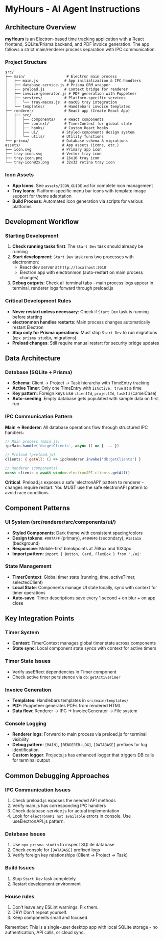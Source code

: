 # MyHours - AI Agent Instructions

## Architecture Overview

**myHours** is an Electron-based time tracking application with a React frontend, SQLite/Prisma backend, and PDF invoice generation. The app follows a strict main/renderer process separation with IPC communication.

### Project Structure

```
src/
├── main/                   # Electron main process
│   ├── main.js            # App initialization & IPC handlers
│   ├── database-service.js # Prisma ORM wrapper
│   ├── preload.js         # Context bridge for renderer
│   ├── invoice-generator.js # PDF generation with Puppeteer
│   ├── services/          # Platform-specific services
│   │   └── tray-macos.js  # macOS tray integration
│   └── templates/         # Handlebars invoice templates
├── renderer/              # React app (Create React App)
│   ├── src/
│   │   ├── components/    # React components
│   │   ├── context/       # TimerContext for global state
│   │   ├── hooks/         # Custom React hooks
│   │   ├── ui/           # Styled-components design system
│   │   └── utils/        # Utility functions
└── prisma/               # Database schema & migrations
assets/                   # App assets (icons, etc.)
├── icon.svg              # Primary app icon
├── tray-icon.svg         # Vector tray icon
├── tray-icon.png         # 16x16 tray icon
└── tray-icon@2x.png      # 32x32 retina tray icon
```

### Icon Assets

- **App Icons**: See `assets/ICON_GUIDE.md` for complete icon management
- **Tray Icons**: Platform-specific menu bar icons with template image support for theme adaptation
- **Build Process**: Automated icon generation via scripts for various platforms

## Development Workflow

### Starting Development

1. **Check running tasks first**: The `Start Dev` task should already be running
2. **Start development**: `Start Dev` task runs two processes with electronmon:
   - React dev server at `http://localhost:3010`
   - Electron app with electronmon (auto-restart on main process changes)
3. **Debug outputs**: Check all terminal tabs - main process logs appear in terminal, renderer logs forward through preload.js

### Critical Development Rules

- **Never restart unless necessary**: Check if `Start Dev` task is running before starting
- **electronmon handles restarts**: Main process changes automatically restart Electron
- **Stop only for Prisma operations**: Must stop `Start Dev` to run migrations (`npx prisma studio`, migrations)
- **Preload changes**: Still require manual restart for security bridge updates

## Data Architecture

### Database (SQLite + Prisma)

- **Schema**: Client → Project → Task hierarchy with TimeEntry tracking
- **Active Timer**: Only one TimeEntry with `isActive: true` at a time
- **Key pattern**: Foreign keys use `clientId`, `projectId`, `taskId` (camelCase)
- **Auto-seeding**: Empty database gets populated with sample data on first run

### IPC Communication Pattern

**Main → Renderer**: All database operations flow through structured IPC handlers:

```javascript
// Main process (main.js)
ipcMain.handle('db:getClients', async () => { ... })

// Preload (preload.js)
clients: { getAll: () => ipcRenderer.invoke('db:getClients') }

// Renderer (components)
const clients = await window.electronAPI.clients.getAll()
```

**Critical**: Preload.js exposes a safe 'electronAPI' pattern to renderer - changes require restart.
You MUST use the safe electronAPI pattern to avoid race conditions.

## Component Patterns

### UI System (src/renderer/src/components/ui/)

- **Styled Components**: Dark theme with consistent spacing/colors
- **Design tokens**: `#007AFF` (primary), `#404040` (secondary), `#1a1a1a` (background)
- **Responsive**: Mobile-first breakpoints at 768px and 1024px
- **Import pattern**: `import { Button, Card, FlexBox } from './ui'`

### State Management

- **TimerContext**: Global timer state (running, time, activeTimer, selectedClient)
- **Local State**: Components manage UI state locally, sync with context for timer operations
- **Auto-save**: Timer descriptions save every 1 second + on blur + on app close

## Key Integration Points

### Timer System

- **Context**: TimerContext manages global timer state across components
- **State sync**: Local component state syncs with context for active timers

### Timer State Issues

- Verify useEffect dependencies in Timer component
- Check active timer persistence via `db:getActiveTimer`

### Invoice Generation

- **Templates**: Handlebars templates in `src/main/templates/`
- **PDF**: Puppeteer generates PDFs from rendered HTML
- **Data flow**: Renderer → IPC → InvoiceGenerator → File system

### Console Logging

- **Renderer logs**: Forward to main process via preload.js for terminal visibility
- **Debug pattern**: `[MAIN]`, `[RENDERER-LOG]`, `[DATABASE]` prefixes for log identification
- **Custom logger**: Projects.js has enhanced logger that triggers DB calls for terminal output

## Common Debugging Approaches

### IPC Communication Issues

1. Check preload.js exposes the needed API methods
2. Verify main.js has corresponding IPC handlers
3. Check database-service.js for actual implementation
4. Look for `electronAPI not available` errors in console. Use useElectronAPI.js pattern.

### Database Issues

1. Use `npx prisma studio` to inspect SQLite database
2. Check console for `[DATABASE]` prefixed logs
3. Verify foreign key relationships (Client → Project → Task)

### Build Issues

1. Stop `Start Dev` task completely
2. Restart development environment

### House rules

1. Don't leave any ESLint warnings. Fix them.
2. DRY! Don't repeat yourself.
3. Keep components small and focused.

Remember: This is a single-user desktop app with local SQLite storage - no authentication, API calls, or cloud sync.
